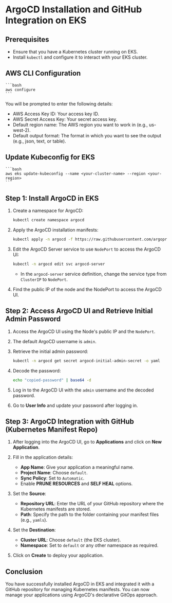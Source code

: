 # ArgoCD Installation and GitHub Integration on EKS

## Prerequisites
- Ensure that you have a Kubernetes cluster running on EKS.
- Install `kubectl` and configure it to interact with your EKS cluster.

## AWS CLI Configuration
    ```bash
    aws configure
    ```
You will be prompted to enter the following details:
- AWS Access Key ID: Your access key ID.
- AWS Secret Access Key: Your secret access key.
- Default region name: The AWS region you want to work in (e.g., us-west-2).
- Default output format: The format in which you want to see the output (e.g., json, text, or table).

## Update Kubeconfig for EKS 
    ```bash
    aws eks update-kubeconfig --name <your-cluster-name> --region <your-region>
    ```

## Step 1: Install ArgoCD in EKS

1. Create a namespace for ArgoCD:
    ```bash
    kubectl create namespace argocd
    ```

2. Apply the ArgoCD installation manifests:
    ```bash
    kubectl apply -n argocd -f https://raw.githubusercontent.com/argoproj/argo-cd/stable/manifests/install.yaml
    ```

3. Edit the ArgoCD Server service to use `NodePort` to access the ArgoCD UI:
    ```bash
    kubectl -n argocd edit svc argocd-server
    ```

    - In the `argocd-server` service definition, change the service type from `ClusterIP` to `NodePort`.

4. Find the public IP of the node and the NodePort to access the ArgoCD UI.

## Step 2: Access ArgoCD UI and Retrieve Initial Admin Password

1. Access the ArgoCD UI using the Node's public IP and the `NodePort`.
   
2. The default ArgoCD username is `admin`.

3. Retrieve the initial admin password:
    ```bash
    kubectl -n argocd get secret argocd-initial-admin-secret -o yaml
    ```

4. Decode the password:
    ```bash
    echo "copied-password" | base64 -d
    ```

5. Log in to the ArgoCD UI with the `admin` username and the decoded password.

6. Go to **User Info** and update your password after logging in.

## Step 3: ArgoCD Integration with GitHub (Kubernetes Manifest Repo)

1. After logging into the ArgoCD UI, go to **Applications** and click on **New Application**.

2. Fill in the application details:
   - **App Name**: Give your application a meaningful name.
   - **Project Name**: Choose `default`.
   - **Sync Policy**: Set to `Automatic`.
   - Enable **PRUNE RESOURCES** and **SELF HEAL** options.

3. Set the **Source**:
   - **Repository URL**: Enter the URL of your GitHub repository where the Kubernetes manifests are stored.
   - **Path**: Specify the path to the folder containing your manifest files (e.g., `yamls`).

4. Set the **Destination**:
   - **Cluster URL**: Choose `default` (the EKS cluster).
   - **Namespace**: Set to `default` or any other namespace as required.

5. Click on **Create** to deploy your application.

## Conclusion

You have successfully installed ArgoCD in EKS and integrated it with a GitHub repository for managing Kubernetes manifests. You can now manage your applications using ArgoCD's declarative GitOps approach.